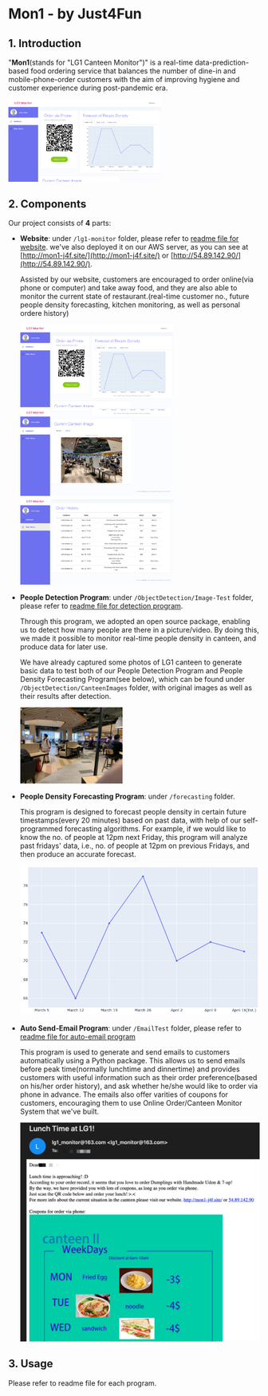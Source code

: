 # Mon1 - by Just4Fun

## 1. Introduction

"**Mon1**(stands for "LG1 Canteen Monitor")" is a real-time data-prediction-based food ordering service that balances the number of dine-in and mobile-phone-order customers with the aim of improving hygiene and customer experience during post-pandemic era. 

<img src="https://github.com/enor2017/HackUST/blob/main/Images-for-README/web-demo-1.png" style="zoom:30%;" />

## 2. Components

Our project consists of **4** parts:

- **Website**: under `/lg1-monitor` folder, please refer to [readme file for website](https://github.com/enor2017/HackUST/tree/main/lg1-monitor). we've also deployed it on our AWS server, as you can see at [http://mon1-j4f.site/](http://mon1-j4f.site/) or [http://54.89.142.90/](http://54.89.142.90/).

  Assisted by our website, customers are encouraged to order online(via phone or computer) and take away food, and they are also able to monitor the current state of restaurant.(real-time customer no., future people density forecasting, kitchen monitoring, as well as personal ordere history)

  <img src="https://github.com/enor2017/HackUST/blob/main/Images-for-README/web-demo-1.png" style="zoom:30%;" />

  <img src="https://github.com/enor2017/HackUST/blob/main/Images-for-README/web-demo-2.png" style="zoom:30%;" />

  <img src="https://github.com/enor2017/HackUST/blob/main/Images-for-README/web-demo-3.png" style="zoom:30%;" />

- **People Detection Program**: under `/ObjectDetection/Image-Test` folder, please refer to [readme file for detection program](https://github.com/enor2017/HackUST/tree/main/ObjectDetection/Image-Test).

  Through this program, we adopted an open source package, enabling us to detect how many people are there in a picture/video. By doing this, we made it possible to monitor real-time people density in canteen, and produce data for later use.

  We have already captured some photos of LG1 canteen to generate basic data to test both of our People Detection Program and People Density Forecasting Program(see below), which can be found under `/ObjectDetection/CanteenImages` folder, with original images as well as their results after detection.

  <img src="https://github.com/enor2017/HackUST/blob/main/Images-for-README/detect-demo.jpg" style="zoom:20%;" />

- **People Density Forecasting Program**: under `/forecasting` folder.

  This program is designed to forecast people density in certain future timestamps(every 20 minutes) based on past data, with help of our self-programmed forecasting algorithms. For example, if we would like to know the no. of people at 12pm next Friday, this program will analyze past fridays' data, i.e., no. of people at 12pm on previous Fridays, and then produce an accurate forecast.

  <img src="https://github.com/enor2017/HackUST/blob/main/Images-for-README/forecast-demo.png" style="zoom:90%;" />

- **Auto Send-Email Program**: under `/EmailTest` folder, please refer to [readme file for auto-email program](https://github.com/enor2017/HackUST/tree/main/EmailTest)

  This program is used to generate and send emails to customers automatically using a Python package. This allows us to send emails before peak time(normally lunchtime and dinnertime) and provides customers with useful information such as their order preference(based on his/her order history), and ask whether he/she would like to order via phone in advance. The emails also offer varities of coupons for customers, encouraging them to use Online Order/Canteen Monitor System that we've built.

  <img src="https://github.com/enor2017/HackUST/blob/main/Images-for-README/email-demo.png" style="zoom:60%;" />

## 3. Usage

Please refer to readme file for each program.

